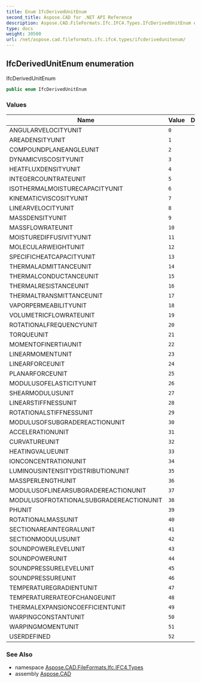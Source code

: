 ```yaml
---
title: Enum IfcDerivedUnitEnum
second_title: Aspose.CAD for .NET API Reference
description: Aspose.CAD.FileFormats.Ifc.IFC4.Types.IfcDerivedUnitEnum enum. IfcDerivedUnitEnum
type: docs
weight: 30500
url: /net/aspose.cad.fileformats.ifc.ifc4.types/ifcderivedunitenum/
---
```

## IfcDerivedUnitEnum enumeration

IfcDerivedUnitEnum

```csharp
public enum IfcDerivedUnitEnum
```

### Values

| Name | Value | Description |
| --- | --- | --- |
| ANGULARVELOCITYUNIT | `0` |  |
| AREADENSITYUNIT | `1` |  |
| COMPOUNDPLANEANGLEUNIT | `2` |  |
| DYNAMICVISCOSITYUNIT | `3` |  |
| HEATFLUXDENSITYUNIT | `4` |  |
| INTEGERCOUNTRATEUNIT | `5` |  |
| ISOTHERMALMOISTURECAPACITYUNIT | `6` |  |
| KINEMATICVISCOSITYUNIT | `7` |  |
| LINEARVELOCITYUNIT | `8` |  |
| MASSDENSITYUNIT | `9` |  |
| MASSFLOWRATEUNIT | `10` |  |
| MOISTUREDIFFUSIVITYUNIT | `11` |  |
| MOLECULARWEIGHTUNIT | `12` |  |
| SPECIFICHEATCAPACITYUNIT | `13` |  |
| THERMALADMITTANCEUNIT | `14` |  |
| THERMALCONDUCTANCEUNIT | `15` |  |
| THERMALRESISTANCEUNIT | `16` |  |
| THERMALTRANSMITTANCEUNIT | `17` |  |
| VAPORPERMEABILITYUNIT | `18` |  |
| VOLUMETRICFLOWRATEUNIT | `19` |  |
| ROTATIONALFREQUENCYUNIT | `20` |  |
| TORQUEUNIT | `21` |  |
| MOMENTOFINERTIAUNIT | `22` |  |
| LINEARMOMENTUNIT | `23` |  |
| LINEARFORCEUNIT | `24` |  |
| PLANARFORCEUNIT | `25` |  |
| MODULUSOFELASTICITYUNIT | `26` |  |
| SHEARMODULUSUNIT | `27` |  |
| LINEARSTIFFNESSUNIT | `28` |  |
| ROTATIONALSTIFFNESSUNIT | `29` |  |
| MODULUSOFSUBGRADEREACTIONUNIT | `30` |  |
| ACCELERATIONUNIT | `31` |  |
| CURVATUREUNIT | `32` |  |
| HEATINGVALUEUNIT | `33` |  |
| IONCONCENTRATIONUNIT | `34` |  |
| LUMINOUSINTENSITYDISTRIBUTIONUNIT | `35` |  |
| MASSPERLENGTHUNIT | `36` |  |
| MODULUSOFLINEARSUBGRADEREACTIONUNIT | `37` |  |
| MODULUSOFROTATIONALSUBGRADEREACTIONUNIT | `38` |  |
| PHUNIT | `39` |  |
| ROTATIONALMASSUNIT | `40` |  |
| SECTIONAREAINTEGRALUNIT | `41` |  |
| SECTIONMODULUSUNIT | `42` |  |
| SOUNDPOWERLEVELUNIT | `43` |  |
| SOUNDPOWERUNIT | `44` |  |
| SOUNDPRESSURELEVELUNIT | `45` |  |
| SOUNDPRESSUREUNIT | `46` |  |
| TEMPERATUREGRADIENTUNIT | `47` |  |
| TEMPERATURERATEOFCHANGEUNIT | `48` |  |
| THERMALEXPANSIONCOEFFICIENTUNIT | `49` |  |
| WARPINGCONSTANTUNIT | `50` |  |
| WARPINGMOMENTUNIT | `51` |  |
| USERDEFINED | `52` |  |

### See Also

* namespace [Aspose.CAD.FileFormats.Ifc.IFC4.Types](../../aspose.cad.fileformats.ifc.ifc4.types/)
* assembly [Aspose.CAD](../../)


